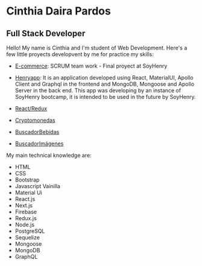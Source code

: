 # Cinthia Daira Pardos
## Full Stack Developer


Hello! My name is Cinthia and I'm student of Web Development.
Here's a few little proyects developvent by me for practice my skills:


* [E-commerce](https://github.com/BryanCPineda/Ecommerce-ft05-Group3):
SCRUM team work - Final proyect at SoyHenry


* [Henryapp](https://github.com/miguehernaandez/Henryapp): It is an application developed using React, MaterialUI, Apollo Client and Graphql in the frontend and MongoDB, Mongoose and Apollo Server in the back end. This app was developing by an instance of SoyHenry bootcamp, it is intended to be used in the future by SoyHenry.

* [React/Redux](https://github.com/Cin-1/ReactRedux)

* [Cryptomonedas](https://github.com/Cin-1/Cryptos)

* [BuscadorBebidas](https://github.com/Cin-1/BuscadorBebidas)

* [BuscadorImágenes](https://github.com/Cin-1/BuscadorImagenes)

My main technical knowledge are:
- HTML
- CSS
- Bootstrap
- Javascript Vainilla
- Material Ui
- React.js
- Next.js
- Firebase
- Redux.js
- Node.js
- PostgreSQL
- Sequelize
- Mongoose
- MongoDB
- GraphQL
